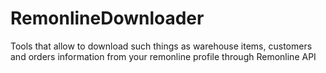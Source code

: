 # RemonlineDownloader
Tools that allow to download such things as  warehouse items, customers and orders information from your remonline profile through Remonline API
